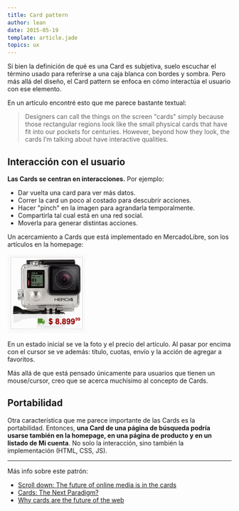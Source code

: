 ```yaml
---
title: Card pattern
author: lean
date: 2015-05-19
template: article.jade
topics: ux
---
```


Si bien la definición de qué es una Card es subjetiva, suelo escuchar el término usado para referirse a una caja blanca con bordes y sombra. Pero más allá del diseño, el Card pattern se enfoca en cómo interactúa el usuario con ese elemento.

En un artículo encontré esto que me parece bastante textual:

> Designers can call the things on the screen "cards" simply because those rectangular regions look like the small physical cards that have fit into our pockets for centuries. However, beyond how they look, the cards I’m talking about have interactive qualities.

## Interacción con el usuario

**Las Cards se centran en interacciones.** Por ejemplo:

- Dar vuelta una card para ver más datos.
- Correr la card un poco al costado para descubrir acciones.
- Hacer "pinch" en la imagen para agrandarla temporalmente.
- Compartirla tal cual está en una red social.
- Moverla para generar distintas acciones.

Un acercamiento a Cards que está implementado en MercadoLibre, son los artículos en la homepage:

![Artículo de la homepage](item.gif)

En un estado inicial se ve la foto y el precio del artículo. Al pasar por encima con el cursor se ve además: título, cuotas, envío y la acción de agregar a favoritos.

Más allá de que está pensado únicamente para usuarios que tienen un mouse/cursor, creo que se acerca muchísimo al concepto de Cards.

## Portabilidad

Otra característica que me parece importante de las Cards es la portabilidad. Entonces, **una Card de una página de búsqueda podría usarse también en la homepage, en una página de producto y en un listado de Mi cuenta**. No solo la interacción, sino también la implementación (HTML, CSS, JS).

---

Más info sobre este patrón:

- [Scroll down: The future of online media is in the cards](http://pando.com/2013/05/16/scroll-down-the-future-of-online-media-is-in-the-cards/)
- [Cards: The Next Paradigm?](http://echouser.com/blog/cards-the-next-paradigm/)
- [Why cards are the future of the web](http://insideintercom.io/why-cards-are-the-future-of-the-web/)
